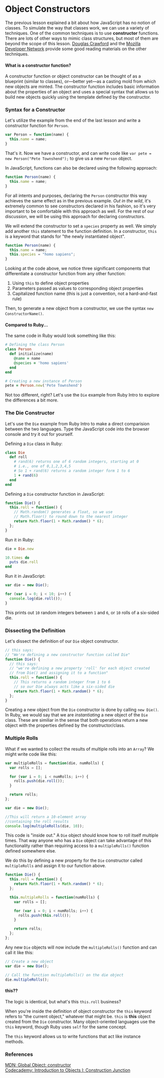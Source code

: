 # Object Constructors

The previous lesson explained a bit about how JavaScript has no notion of classes.  To simulate the way that classes work, we can use a variety of techniques.  One of the common techniques is to use **constructor** functions.  There are lots of other ways to mimic class structures, but most of them are beyond the scope of this lesson.  [Douglas Crawford](http://javascript.crockford.com/) and the [Mozilla Developer Network](https://developer.mozilla.org/en-US/docs/JavaScript/) provide some good reading materials on the other techniques.

#### What is a constructor function?

A constructor function or object constructor can be thought of as a blueprint (similar to classes), or&mdash;better yet&mdash;as a casting mold from which new objects are minted.  The constructor function includes basic information about the properties of an object and uses a special syntax that allows us to build new objects quickly using the template defined by the constructor.

### Syntax for a Constructor

Let's utilize the example from the end of the last lesson and write a constructor function for `Person`.

```javascript
var Person = function(name) {
  this.name = name;
}
```

That's it.  Now we have a constructor, and can write code like `var pete = new Person("Pete Townshend");` to give us a new `Person` object.

In JavaScript, functions can also be declared using the following approach:

```javascript
function Person(name) {
  this.name = name;
}
```

For all intents and purposes, declaring the `Person` constructor this way achieves the same effect as in the previous example. _Out in the wild_, it's extremely common to see constructors declared in his fashion, so it's very important to be comfortable with this approach as well.  For the rest of our discussion, we will be using this approach for declaring constructors.


We will extend the constructor to set a `species` property as well.  We simply add another `this` statement to the function definition.  In a constructor, `this` is a keyword that stands for "the newly instantiated object".

```javascript
function Person(name) {
  this.name = name;
  this.species = "homo sapiens";
}
```

Looking at the code above, we notice three significant components that differentiate a constructor function from any other function:

1. Using `this` to define object properties
2. Parameters passed as values to corresponding object properties
3. Capitalized function name (this is just a convention, not a hard-and-fast rule)

Then, to generate a new object from a constructor, we use the syntax `new ConstructorName()`.

#### Compared to Ruby...

The same code in Ruby would look something like this:

```ruby
# Defining the class Person
class Person
  def initialize(name)
    @name = name
    @species = 'homo sapiens'
  end
end

# Creating a new instance of Person
pete = Person.new('Pete Townshend')
```

Not too different, right?  Let's use the `Die` example from Ruby Intro to explore the differences a bit more.

### The Die Constructor

Let's use the `Die` example from Ruby Intro to make a direct comparision between the two languages.  Type the JavaScript code into the browser console and try it out for yourself.

Defining a `Die` class in Ruby:

```ruby
class Die
  def roll
    # rand(6) returns one of 6 random integers, starting at 0
    # i.e., one of 0,1,2,3,4,5
    # So 1 + rand(6) returns a random integer form 1 to 6
    1 + rand(6)
  end
end
```

Defining a `Die` constructor function in JavaScript:

```javascript
function Die() {
  this.roll = function() {
    // Math.random() generates a float, so we use
    // Math.floor() to round down to the nearest integer
    return Math.floor(1 + Math.random() * 6);
  };
}
```

Run it in Ruby:

```ruby
die = Die.new

10.times do
  puts die.roll
end
```

Run it in JavaScript:

```javascript
var die = new Die();

for (var i = 0; i < 10; i++) {
  console.log(die.roll());
}
```

This prints out `10` random integers between `1` and `6`, or `10` rolls of a six-sided die.

### Dissecting the Definition

Let's dissect the definition of our `Die` object constructor.

```javascript
// this says:
// "We're defining a new constructor function called Die"
function Die() {
  // this says:
  // "we're defining a new property 'roll' for each object created
  // from Die() and assigning it to a function"
  this.roll = function() {
    // This returns a random integer from 1 to 6
    // so our Die always acts like a six-sided die
    return Math.floor(1 + Math.random() * 6);
  };
}

```

Creating a new object from the `Die` constructor is done by calling `new Die()`.  In Ruby, we would say that we are *instantiating* a new object of the `Die` class.  These are similiar in the sense that both operations return a new object with the properties defined by the constructor/class.

### Multiple Rolls

What if we wanted to collect the results of multiple rolls into an `Array`?  We might write code like this:

```javascript
var multipleRolls = function(die, numRolls) {
  var rolls = [];

  for (var i = 0; i < numRolls; i++) {
    rolls.push(die.roll());
  }

  return rolls;
};

var die = new Die();

//This will return a 10-element array
//containing the roll results
console.log(multipleRolls(die, 10));
```

This code is "inside out."  A `Die` object should know how to roll itself multiple times.  That way anyone who has a `Die` object can take advantage of this functionality rather than requiring access to a `multipleRolls()` function defined somewhere else.

We do this by defining a new property for the `Die` constructor called `multipleRolls` and assign it to our function above.

```javascript
function Die() {
  this.roll = function() {
    return Math.floor(1 + Math.random() * 6);
  };

  this.multipleRolls = function(numRolls) {
    var rolls = [];

    for (var i = 0; i < numRolls; i++) {
      rolls.push(this.roll());
    }

    return rolls;
  };
};
```

Any new `Die` objects will now include the `multipleRolls()` function and can call it like this:

```javascript
// Create a new object
var die = new Die();

// Call the function multipleRolls() on the die object
die.multipleRolls();
```

#### this??

The logic is identical, but what's this `this.roll` business?

When you're inside the definition of object constructor the `this` keyword refers to "the current object," whatever that might be.  `this` is <strong>this</strong> object created from the `Die` constructor.  Many object-oriented languages use the `this` keyword, though Ruby uses `self` for the same concept.

The `this` keyword allows us to write functions that act like instance methods.

### References

[MDN: Global Object: constructor](https://developer.mozilla.org/en-US/docs/JavaScript/Reference/Global_Objects/Object/constructor)<br>
[Codecademy: Introduction to Objects I: Construction Junction](http://www.codecademy.com/courses/spencer-sandbox/3#!/exercises/0)
